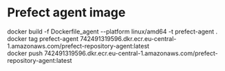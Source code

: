 # Prefect agent image  
docker build -f Dockerfile_agent --platform linux/amd64 -t prefect-agent .
docker tag prefect-agent 742491319596.dkr.ecr.eu-central-1.amazonaws.com/prefect-repository-agent:latest  
docker push 742491319596.dkr.ecr.eu-central-1.amazonaws.com/prefect-repository-agent:latest  